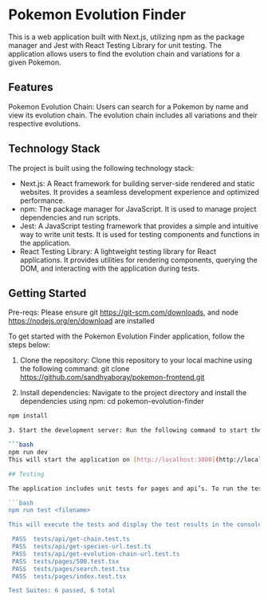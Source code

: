 # Pokemon Evolution Finder

This is a web application built with Next.js, utilizing npm as the package manager and Jest with React Testing Library for unit testing. The application allows users to find the evolution chain and variations for a given Pokemon.

## Features

Pokemon Evolution Chain: Users can search for a Pokemon by name and view its evolution chain. The
evolution chain includes all variations and their respective evolutions.

## Technology Stack

The project is built using the following technology stack:

- Next.js: A React framework for building server-side rendered and static websites. It provides a
  seamless development experience and optimized performance.
- npm: The package manager for JavaScript. It is used to manage project dependencies and run scripts.
- Jest: A JavaScript testing framework that provides a simple and intuitive way to write unit tests. It is used for testing components and functions in the application.
- React Testing Library: A lightweight testing library for React applications. It provides utilities for rendering components, querying the DOM, and interacting with the application during tests.

## Getting Started

Pre-reqs:
Please ensure git https://git-scm.com/downloads, and node https://nodejs.org/en/download are installed

To get started with the Pokemon Evolution Finder application, follow the steps below:

1. Clone the repository: Clone this repository to your local machine using the following command:
   git clone https://github.com/sandhyaboray/pokemon-frontend.git

2. Install dependencies: Navigate to the project directory and install the dependencies using npm:
   cd pokemon-evolution-finder

````bash
npm install

3. Start the development server: Run the following command to start the development server:

```bash
npm run dev
This will start the application on [http://localhost:3000](http://localhost:3000). You can access it in your browser. Type the name of the pokemon for example: bulbasaur in the input box and click on the search button to view the result

## Testing

The application includes unit tests for pages and api’s. To run the tests, Navigate to the /tests/ folder and folder 'pages' to run the tests for all pages or 'api' directory to run the tests for api's in the project and use the following command:

```bash
npm run test <filename>

This will execute the tests and display the test results in the console as below:

 PASS  tests/api/get-chain.test.ts
 PASS  tests/api/get-species-url.test.ts
 PASS  tests/api/get-evolution-chain-url.test.ts
 PASS  tests/pages/500.test.tsx
 PASS  tests/pages/search.test.tsx
 PASS  tests/pages/index.test.tsx

Test Suites: 6 passed, 6 total
````
